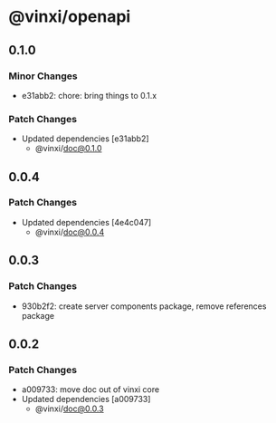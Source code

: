 # @vinxi/openapi

## 0.1.0

### Minor Changes

- e31abb2: chore: bring things to 0.1.x

### Patch Changes

- Updated dependencies [e31abb2]
  - @vinxi/doc@0.1.0

## 0.0.4

### Patch Changes

- Updated dependencies [4e4c047]
  - @vinxi/doc@0.0.4

## 0.0.3

### Patch Changes

- 930b2f2: create server components package, remove references package

## 0.0.2

### Patch Changes

- a009733: move doc out of vinxi core
- Updated dependencies [a009733]
  - @vinxi/doc@0.0.3
